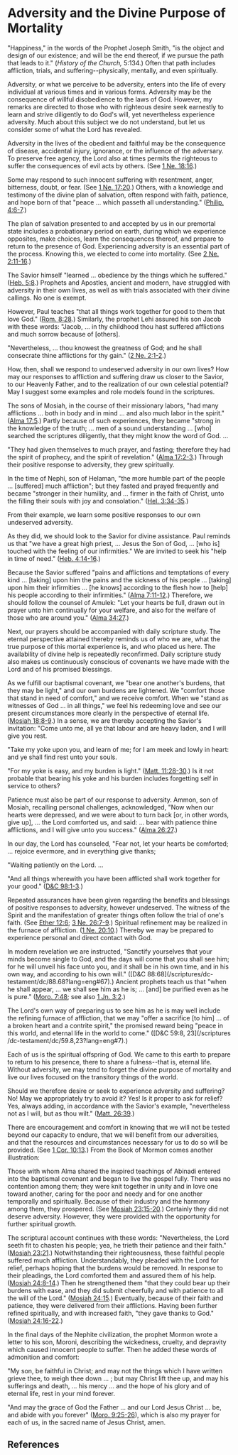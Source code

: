 # Adversity and the Divine Purpose of Mortality

"Happiness," in the words of the Prophet Joseph Smith, "is the object and
design of our existence; and will be the end thereof, if we pursue the path
that leads to it." (_History of the Church,_ 5:134.) Often that path includes
affliction, trials, and suffering--physically, mentally, and even spiritually.

Adversity, or what we perceive to be adversity, enters into the life of every
individual at various times and in various forms. Adversity may be the
consequence of willful disobedience to the laws of God. However, my remarks
are directed to those who with righteous desire seek earnestly to learn and
strive diligently to do God's will, yet nevertheless experience adversity.
Much about this subject we do not understand, but let us consider some of what
the Lord has revealed.

Adversity in the lives of the obedient and faithful may be the consequence of
disease, accidental injury, ignorance, or the influence of the adversary. To
preserve free agency, the Lord also at times permits the righteous to suffer
the consequences of evil acts by others. (See [1 Ne.
18:16](/scriptures/bofm/1-ne/18.16?lang=eng#15).)

Some may respond to such innocent suffering with resentment, anger,
bitterness, doubt, or fear. (See [1 Ne.
17:20](/scriptures/bofm/1-ne/17.20?lang=eng#19).) Others, with a knowledge and
testimony of the divine plan of salvation, often respond with faith, patience,
and hope born of that "peace ... which passeth all understanding." ([Philip.
4:6-7](/scriptures/nt/philip/4.6-7?lang=eng#5).)

The plan of salvation presented to and accepted by us in our premortal state
includes a probationary period on earth, during which we experience opposites,
make choices, learn the consequences thereof, and prepare to return to the
presence of God. Experiencing adversity is an essential part of the process.
Knowing this, we elected to come into mortality. (See [2 Ne.
2:11-16](/scriptures/bofm/2-ne/2.11-16?lang=eng#10).)

The Savior himself "learned ... obedience by the things which he suffered."
([Heb. 5:8](/scriptures/nt/heb/5.8?lang=eng#7).) Prophets and Apostles,
ancient and modern, have struggled with adversity in their own lives, as well
as with trials associated with their divine callings. No one is exempt.

However, Paul teaches "that all things work together for good to them that
love God." ([Rom. 8:28](/scriptures/nt/rom/8.28?lang=eng#27).) Similarly, the
prophet Lehi assured his son Jacob with these words: "Jacob, ... in thy
childhood thou hast suffered afflictions and much sorrow because of [others].

"Nevertheless, ... thou knowest the greatness of God; and he shall consecrate
thine afflictions for thy gain." ([2 Ne.
2:1-2](/scriptures/bofm/2-ne/2.1-2?lang=eng#0).)

How, then, shall we respond to undeserved adversity in our own lives? How may
our responses to affliction and suffering draw us closer to the Savior, to our
Heavenly Father, and to the realization of our own celestial potential? May I
suggest some examples and role models found in the scriptures.

The sons of Mosiah, in the course of their missionary labors, "had many
afflictions ... both in body and in mind ... and also much labor in the spirit."
([Alma 17:5](/scriptures/bofm/alma/17.5?lang=eng#4).) Partly because of such
experiences, they became "strong in the knowledge of the truth; ... men of a
sound understanding ... [who] searched the scriptures diligently, that they
might know the word of God. ...

"They had given themselves to much prayer, and fasting; therefore they had the
spirit of prophecy, and the spirit of revelation." ([Alma
17:2-3](/scriptures/bofm/alma/17.2-3?lang=eng#1).) Through their positive
response to adversity, they grew spiritually.

In the time of Nephi, son of Helaman, "the more humble part of the people ...
[suffered] much affliction"; but they fasted and prayed frequently and became
"stronger in their humility, and ... firmer in the faith of Christ, unto the
filling their souls with joy and consolation." ([Hel.
3:34-35](/scriptures/bofm/hel/3.34-35?lang=eng#33).)

From their example, we learn some positive responses to our own undeserved
adversity.

As they did, we should look to the Savior for divine assistance. Paul reminds
us that "we have a great high priest, ... Jesus the Son of God, ... [who is]
touched with the feeling of our infirmities." We are invited to seek his "help
in time of need." ([Heb. 4:14-16](/scriptures/nt/heb/4.14-16?lang=eng#13).)

Because the Savior suffered "pains and afflictions and temptations of every
kind ... [taking] upon him the pains and the sickness of his people ... [taking]
upon him their infirmities ... [he knows] according to the flesh how to [help]
his people according to their infirmities." ([Alma
7:11-12](/scriptures/bofm/alma/7.11-12?lang=eng#10).) Therefore, we should
follow the counsel of Amulek: "Let your hearts be full, drawn out in prayer
unto him continually for your welfare, and also for the welfare of those who
are around you." ([Alma 34:27](/scriptures/bofm/alma/34.27?lang=eng#26).)

Next, our prayers should be accompanied with daily scripture study. The
eternal perspective attained thereby reminds us of who we are, what the true
purpose of this mortal experience is, and who placed us here. The availability
of divine help is repeatedly reconfirmed. Daily scripture study also makes us
continuously conscious of covenants we have made with the Lord and of his
promised blessings.

As we fulfill our baptismal covenant, we "bear one another's burdens, that
they may be light," and our own burdens are lightened. We "comfort those that
stand in need of comfort," and we receive comfort. When we "stand as witnesses
of God ... in all things," we feel his redeeming love and see our present
circumstances more clearly in the perspective of eternal life. ([Mosiah
18:8-9](/scriptures/bofm/mosiah/18.8-9?lang=eng#7).) In a sense, we are
thereby accepting the Savior's invitation: "Come unto me, all ye that labour
and are heavy laden, and I will give you rest.

"Take my yoke upon you, and learn of me; for I am meek and lowly in heart: and
ye shall find rest unto your souls.

"For my yoke is easy, and my burden is light." ([Matt.
11:28-30](/scriptures/nt/matt/11.28-30?lang=eng#27).) Is it not probable that
bearing his yoke and his burden includes forgetting self in service to others?

Patience must also be part of our response to adversity. Ammon, son of Mosiah,
recalling personal challenges, acknowledged, "Now when our hearts were
depressed, and we were about to turn back [or, in other words, give up], ... the
Lord comforted us, and said: ... bear with patience thine afflictions, and I
will give unto you success." ([Alma
26:27](/scriptures/bofm/alma/26.27?lang=eng#26).)

In our day, the Lord has counseled, "Fear not, let your hearts be comforted; ...
rejoice evermore, and in everything give thanks;

"Waiting patiently on the Lord. ...

"And all things wherewith you have been afflicted shall work together for your
good." ([D&amp;C 98:1-3](/scriptures/dc-testament/dc/98.1-3?lang=eng#0).)

Repeated assurances have been given regarding the benefits and blessings of
positive responses to adversity, however undeserved. The witness of the Spirit
and the manifestation of greater things often follow the trial of one's faith.
(See [Ether 12:6](/scriptures/bofm/ether/12.6?lang=eng#5); [3 Ne.
26:7-9](/scriptures/bofm/3-ne/26.7-9?lang=eng#6).) Spiritual refinement may be
realized in the furnace of affliction. ([1 Ne.
20:10](/scriptures/bofm/1-ne/20.10?lang=eng#9).) Thereby we may be prepared to
experience personal and direct contact with God.

In modern revelation we are instructed, "Sanctify yourselves that your minds
become single to God, and the days will come that you shall see him; for he
will unveil his face unto you, and it shall be in his own time, and in his own
way, and according to his own will." ([D&amp;C 88:68](/scriptures/dc-
testament/dc/88.68?lang=eng#67).) Ancient prophets teach us that "when he
shall appear, ... we shall see him as he is; ... [and] be purified even as he is
pure." ([Moro. 7:48](/scriptures/bofm/moro/7.48?lang=eng#47); see also [1 Jn.
3:2](/scriptures/nt/1-jn/3.2?lang=eng#1).)

The Lord's own way of preparing us to see him as he is may well include the
refining furnace of affliction, that we may "offer a sacrifice [to him] ... of a
broken heart and a contrite spirit," the promised reward being "peace in this
world, and eternal life in the world to come." ([D&amp;C 59:8, 23](/scriptures
/dc-testament/dc/59.8,23?lang=eng#7).)

Each of us is the spiritual offspring of God. We came to this earth to prepare
to return to his presence, there to share a fulness--that is, eternal life.
Without adversity, we may tend to forget the divine purpose of mortality and
live our lives focused on the transitory things of the world.

Should we therefore desire or seek to experience adversity and suffering? No!
May we appropriately try to avoid it? Yes! Is it proper to ask for relief?
Yes, always adding, in accordance with the Savior's example, "nevertheless not
as I will, but as thou wilt." ([Matt.
26:39](/scriptures/nt/matt/26.39?lang=eng#38).)

There are encouragement and comfort in knowing that we will not be tested
beyond our capacity to endure, that we will benefit from our adversities, and
that the resources and circumstances necessary for us to do so will be
provided. (See [1 Cor. 10:13](/scriptures/nt/1-cor/10.13?lang=eng#12).) From
the Book of Mormon comes another illustration:

Those with whom Alma shared the inspired teachings of Abinadi entered into the
baptismal covenant and began to live the gospel fully. There was no contention
among them; they were knit together in unity and in love one toward another,
caring for the poor and needy and for one another temporally and spiritually.
Because of their industry and the harmony among them, they prospered. (See
[Mosiah 23:15-20](/scriptures/bofm/mosiah/23.15-20?lang=eng#14).) Certainly
they did not deserve adversity. However, they were provided with the
opportunity for further spiritual growth.

The scriptural account continues with these words: "Nevertheless, the Lord
seeth fit to chasten his people; yea, he trieth their patience and their
faith." ([Mosiah 23:21](/scriptures/bofm/mosiah/23.21?lang=eng#20).)
Notwithstanding their righteousness, these faithful people suffered much
affliction. Understandably, they pleaded with the Lord for relief, perhaps
hoping that the burdens would be removed. In response to their pleadings, the
Lord comforted them and assured them of his help. ([Mosiah
24:8-14](/scriptures/bofm/mosiah/24.8-14?lang=eng#7).) Then he strengthened
them "that they could bear up their burdens with ease, and they did submit
cheerfully and with patience to all the will of the Lord." ([Mosiah
24:15](/scriptures/bofm/mosiah/24.15?lang=eng#14).) Eventually, because of
their faith and patience, they were delivered from their afflictions. Having
been further refined spiritually, and with increased faith, "they gave thanks
to God." ([Mosiah 24:16-22](/scriptures/bofm/mosiah/24.16-22?lang=eng#15).)

In the final days of the Nephite civilization, the prophet Mormon wrote a
letter to his son, Moroni, describing the wickedness, cruelty, and depravity
which caused innocent people to suffer. Then he added these words of
admonition and comfort:

"My son, be faithful in Christ; and may not the things which I have written
grieve thee, to weigh thee down ... ; but may Christ lift thee up, and may his
sufferings and death, ... his mercy ... and the hope of his glory and of eternal
life, rest in your mind forever.

"And may the grace of God the Father ... and our Lord Jesus Christ ... be, and
abide with you forever" ([Moro.
9:25-26](/scriptures/bofm/moro/9.25-26?lang=eng#24)), which is also my prayer
for each of us, in the sacred name of Jesus Christ, amen.

## References

